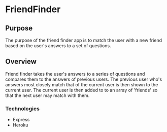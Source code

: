 # FriendFinder

## Purpose
The purpose of the friend finder app is to match the user with a new friend based on the user's answers to a set of questions.

## Overview
Friend finder takes the user's answers to a series of questions and compares them to the answers of previous users. The previous user who's answers most closely match that of the current user is then shown to the current user. The current user is then added to to an array of 'friends' so that the next user may match with them.

### Technologies
* Express
* Heroku